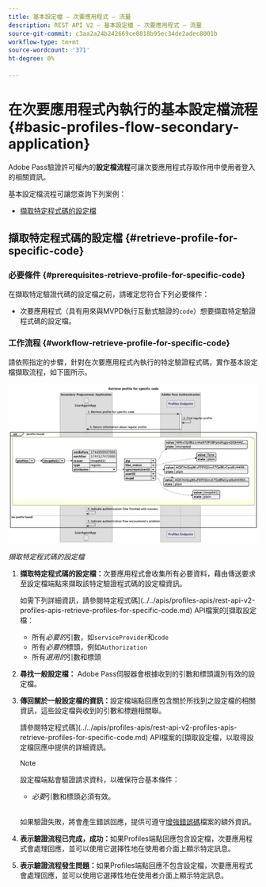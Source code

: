 ```yaml
---
title: 基本設定檔 — 次要應用程式 — 流量
description: REST API V2 — 基本設定檔 — 次要應用程式 — 流量
source-git-commit: c3aa2a24b242669ce0818b95ec34de2adec8001b
workflow-type: tm+mt
source-wordcount: '371'
ht-degree: 0%

---
```



# 在次要應用程式內執行的基本設定檔流程 {#basic-profiles-flow-secondary-application}

Adobe Pass驗證許可權內的&#x200B;**設定檔流程**&#x200B;可讓次要應用程式存取作用中使用者登入的相關資訊。

基本設定檔流程可讓您查詢下列案例：

* [擷取特定程式碼的設定檔](#retrieve-profile-for-specific-code)

## 擷取特定程式碼的設定檔 {#retrieve-profile-for-specific-code}

### 必要條件 {#prerequisites-retrieve-profile-for-specific-code}

在擷取特定驗證代碼的設定檔之前，請確定您符合下列必要條件：

* 次要應用程式（具有用來與MVPD執行互動式驗證的`code`）想要擷取特定驗證程式碼的設定檔。

### 工作流程 {#workflow-retrieve-profile-for-specific-code}

請依照指定的步驟，針對在次要應用程式內執行的特定驗證程式碼，實作基本設定檔擷取流程，如下圖所示。

![擷取特定程式碼的設定檔](../../../assets/rest-api-v2/flows/basic-flows/rest-api-v2-retrieve-profile-within-secondary-application-for-specific-code.png)

*擷取特定程式碼的設定檔*

1. **擷取特定程式碼的設定檔：**&#x200B;次要應用程式會收集所有必要資料，藉由傳送要求至設定檔端點來擷取該特定驗證程式碼的設定檔資訊。

   如需下列詳細資訊，請參閱特定程式碼](../../apis/profiles-apis/rest-api-v2-profiles-apis-retrieve-profiles-for-specific-code.md) API檔案的[擷取設定檔：
   * 所有&#x200B;_必要的_&#x200B;引數，如`serviceProvider`和`code`
   * 所有&#x200B;_必要的_&#x200B;標頭，例如`Authorization`
   * 所有&#x200B;_選用的_&#x200B;引數和標頭

1. **尋找一般設定檔：** Adobe Pass伺服器會根據收到的引數和標頭識別有效的設定檔。

1. **傳回關於一般設定檔的資訊：**&#x200B;設定檔端點回應包含關於所找到之設定檔的相關資訊，這些設定檔與收到的引數和標題相關聯。

   請參閱特定程式碼](../../apis/profiles-apis/rest-api-v2-profiles-apis-retrieve-profiles-for-specific-code.md) API檔案的[擷取設定檔，以取得設定檔回應中提供的詳細資訊。

   >[!NOTE]
   >
   > 設定檔端點會驗證請求資料，以確保符合基本條件：
   >
   > * _必要_&#x200B;引數和標頭必須有效。
   >
   > <br/>
   > 
   > 如果驗證失敗，將會產生錯誤回應，提供可遵守[增強錯誤碼](../../../enhanced-error-codes.md)檔案的額外資訊。

1. **表示驗證流程已完成，成功：**&#x200B;如果Profiles端點回應包含設定檔，次要應用程式會處理回應，並可以使用它選擇性地在使用者介面上顯示特定訊息。

1. **表示驗證流程發生問題：**&#x200B;如果Profiles端點回應不包含設定檔，次要應用程式會處理回應，並可以使用它選擇性地在使用者介面上顯示特定訊息。

